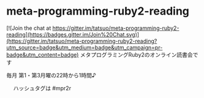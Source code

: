 # meta-programming-ruby2-reading

[![Join the chat at https://gitter.im/tatsuo/meta-programming-ruby2-reading](https://badges.gitter.im/Join%20Chat.svg)](https://gitter.im/tatsuo/meta-programming-ruby2-reading?utm_source=badge&utm_medium=badge&utm_campaign=pr-badge&utm_content=badge)
メタプログラミングRuby2のオンライン読書会です

毎月 第1・第3月曜の22時から1時間♪

　
ハッシュタグは #mpr2r

